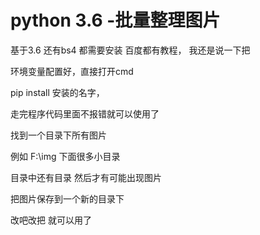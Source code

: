 # python 3.6 -批量整理图片
基于3.6 还有bs4 
都需要安装
百度都有教程，
  我还是说一下把
  
  环境变量配置好，直接打开cmd
  
  pip install 安装的名字，
  
  走完程序代码里面不报错就可以使用了
  
找到一个目录下所有图片

例如 F:\\img 下面很多小目录 

目录中还有目录 然后才有可能出现图片

把图片保存到一个新的目录下 

改吧改把 就可以用了 


